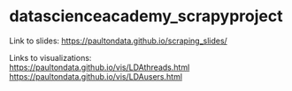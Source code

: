 # datascienceacademy_scrapyproject
  
Link to slides: https://paultondata.github.io/scraping_slides/
  
Links to visualizations:  
https://paultondata.github.io/vis/LDAthreads.html  
https://paultondata.github.io/vis/LDAusers.html  
